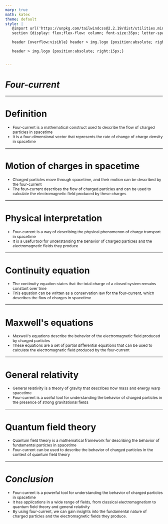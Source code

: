 ```yaml
---
marp: true
math: katex
theme: default
style: |
   @import url('https://unpkg.com/tailwindcss@2.2.19/dist/utilities.min.css');
   section {display: flex;flex-flow: column; font-size:35px; letter-spacing:1.4px;}

   header {overflow:visible} header > img.logo {position:absolute; right:15px;}

   header > img.logo {position:absolute; right:15px;}


---
```

<!-- backgroundColor: white -->
<!-- _class: lead -->

 # _Four-current_

---
<style scoped>p,li {font-size:0.92em}</style>

 # Definition
- Four-current is a mathematical construct used to describe the flow of charged particles in spacetime
- It is a four-dimensional vector that represents the rate of change of charge density in spacetime


---
<style scoped>p,li {font-size:0.92em}</style>

 # Motion of charges in spacetime
- Charged particles move through spacetime, and their motion can be described by the four-current
- The four-current describes the flow of charged particles and can be used to calculate the electromagnetic field produced by these charges


---
<style scoped>p,li {font-size:0.92em}</style>

 # Physical interpretation

- Four-current is a way of describing the physical phenomenon of charge transport in spacetime
- It is a useful tool for understanding the behavior of charged particles and the electromagnetic fields they produce

---
<style scoped>p,li {font-size:0.92em}</style>

 # Continuity equation

- The continuity equation states that the total charge of a closed system remains constant over time
- This equation can be written as a conservation law for the four-current, which describes the flow of charges in spacetime

---
<style scoped>p,li {font-size:0.92em}</style>

 # Maxwell's equations
- Maxwell's equations describe the behavior of the electromagnetic field produced by charged particles
- These equations are a set of partial differential equations that can be used to calculate the electromagnetic field produced by the four-current


---
<style scoped>p,li {font-size:0.92em}</style>

 # General relativity

- General relativity is a theory of gravity that describes how mass and energy warp spacetime
- Four-current is a useful tool for understanding the behavior of charged particles in the presence of strong gravitational fields

---
<style scoped>p,li {font-size:0.92em}</style>

 # Quantum field theory

- Quantum field theory is a mathematical framework for describing the behavior of fundamental particles in spacetime
- Four-current can be used to describe the behavior of charged particles in the context of quantum field theory

---
<style scoped>p,li {font-size:0.88em}</style>

 # _Conclusion_
- Four-current is a powerful tool for understanding the behavior of charged particles in spacetime
- It has applications in a wide range of fields, from classical electromagnetism to quantum field theory and general relativity
- By using four-current, we can gain insights into the fundamental nature of charged particles and the electromagnetic fields they produce.
